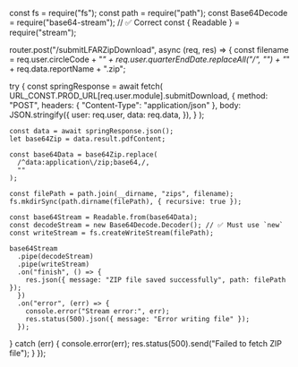 const fs = require("fs");
const path = require("path");
const Base64Decode = require("base64-stream"); // ✅ Correct
const { Readable } = require("stream");

router.post("/submitLFARZipDownload", async (req, res) => {
  const filename =
    req.user.circleCode +
    "_" +
    req.user.quarterEndDate.replaceAll("/", "") +
    "_" +
    req.data.reportName +
    ".zip";

  try {
    const springResponse = await fetch(
      URL_CONST.PROD_URL[req.user.module].submitDownload,
      {
        method: "POST",
        headers: { "Content-Type": "application/json" },
        body: JSON.stringify({
          user: req.user,
          data: req.data,
        }),
      }
    );

    const data = await springResponse.json();
    let base64Zip = data.result.pdfContent;

    const base64Data = base64Zip.replace(
      /^data:application\/zip;base64,/,
      ""
    );

    const filePath = path.join(__dirname, "zips", filename);
    fs.mkdirSync(path.dirname(filePath), { recursive: true });

    const base64Stream = Readable.from(base64Data);
    const decodeStream = new Base64Decode.Decoder(); // ✅ Must use `new`
    const writeStream = fs.createWriteStream(filePath);

    base64Stream
      .pipe(decodeStream)
      .pipe(writeStream)
      .on("finish", () => {
        res.json({ message: "ZIP file saved successfully", path: filePath });
      })
      .on("error", (err) => {
        console.error("Stream error:", err);
        res.status(500).json({ message: "Error writing file" });
      });
  } catch (err) {
    console.error(err);
    res.status(500).send("Failed to fetch ZIP file");
  }
});